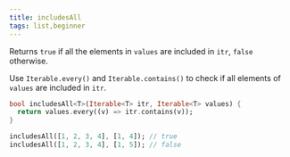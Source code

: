 ```yaml
---
title: includesAll
tags: list,beginner
---
```


Returns `true` if all the elements in `values` are included in `itr`, `false` otherwise.

Use `Iterable.every()` and `Iterable.contains()` to check if all elements of `values` are included in `itr`.

```dart
bool includesAll<T>(Iterable<T> itr, Iterable<T> values) {
  return values.every((v) => itr.contains(v));
}
```

```dart
includesAll([1, 2, 3, 4], [1, 4]); // true
includesAll([1, 2, 3, 4], [1, 5]); // false
```
